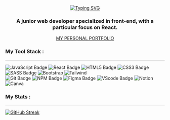 <div align="center">
<a href="https://git.io/typing-svg"><img src="https://readme-typing-svg.demolab.com?font=Merienda&weight=500&size=30&pause=1000&color=3BC7FF&center=true&vCenter=true&random=false&width=435&lines=Hey%2C+I'm+Albina+Khomenko" alt="Typing SVG" /></a>
<h3>
A junior web developer specialized in front-end, with a particular focus on React.</h3>
</div>


<div align="center">
<a color="#3bc7ff"
	textDecoration="none"; target="_blank" href="klementina1809.github.io/personalPortfolio/ ">
MY PERSONAL PORTFOLIO
</a>
</div>

### My Tool Stack :

---

<div> 
  <img src="https://img.shields.io/badge/javascript-%23404d59.svg?style=for-the-badge&logo=javascript&logoColor=%23F7DF1E" alt="JavaScript Badge" />
  <img src="https://img.shields.io/badge/react-%23404d59.svg?style=for-the-badge&logo=react&logoColor=%2361DAFB" alt="React Badge" />
  <img src="https://img.shields.io/badge/html5-%23404d59.svg?style=for-the-badge&logo=html5&logoColor=orange" alt="HTML5 Badge" />
  <img src="https://img.shields.io/badge/css3-%23404d59.svg?style=for-the-badge&logo=css3&logoColor=lightblue" alt="CSS3 Badge" />
  <img src="https://img.shields.io/badge/SASS-%23404d59.svg?style=for-the-badge&logo=SASS&logoColor=hotpink" alt="SASS Badge" />
  <img src="https://img.shields.io/badge/bootstrap-%23404d59?style=for-the-badge&logo=bootstrap&logoColor=white" alt="Bootstrap" />
  <img src="https://img.shields.io/badge/tailwindcss-%23404d59?style=for-the-badge&logo=tailwindcss&logoColor=white" alt="Tailwind" />
  </div>
  <div>
  <img src="https://img.shields.io/badge/git-%23404d59.svg?style=for-the-badge&logo=git&logoColor=red" alt="Git Badge" />
  <img src="https://img.shields.io/badge/NPM-%23404d59?style=for-the-badge&logo=npm&logoColor=red" alt="NPM Badge" />
  <img src="https://img.shields.io/badge/figma-%23404d59.svg?style=for-the-badge&logo=figma&logoColor=purple" alt="Figma Badge" />
  <img src="https://img.shields.io/badge/visualstudiocode-%23404d59?style=for-the-badge&logo=visualstudiocode&logoColor=white" alt="VScode Badge" />
  <img src="https://img.shields.io/badge/notion-%23404d59?style=for-the-badge&logo=notion&logoColor=white" alt="Notion" />
  <img src="https://img.shields.io/badge/canva-%23404d59?style=for-the-badge&logo=canva&logoColor=white" alt="Canva" />
</div>

### My Stats :

---

<div>
<a href="https://git.io/streak-stats"><img src="https://github-readme-streak-stats.herokuapp.com?user=klementina1809&theme=react&hide_border=true" alt="GitHub Streak" /></a>
</div>
<div>
<a target="_blank" href="https://www.codewars.com/users/klementina1809"><img src='https://www.codewars.com/users/klementina1809/badges/large' alt=''></a>
</div>

